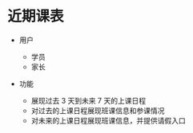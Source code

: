 # 近期课表

* 用户
	* 学员
	* 家长

* 功能
	* 展现过去 3 天到未来 7 天的上课日程
	* 对过去的上课日程展现班课信息和参课情况
	* 对未来的上课日程展现班课信息，并提供请假入口
<!--stackedit_data:
eyJoaXN0b3J5IjpbLTEwODY2NjkyMTMsLTIwODg3NDY2MTJdfQ
==
-->
